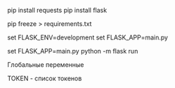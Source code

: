 pip install requests
pip install flask

pip freeze > requirements.txt

set FLASK_ENV=development
set FLASK_APP=main.py

set FLASK_APP=main.py
python -m flask run

Глобальные переменные 

TOKEN - список токенов


